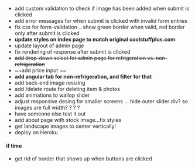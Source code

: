 * add custom validation to check if image has been added when submit is clicked
* add error messages for when submit is clicked with invalid form entries
* fix css for form-validation .. show green border when valid, red border only after submit is clicked
* **update styles on index page to match original coolstuffplus.com**
* update layout of admin page
* fix rendering of response after submit is clicked
* ~~add drop-down select for admin page for refrigeration vs. non-refrigeration~~
* ~~add price input ~~
* **add angular tab for non-refrigeration, and filter for that**
* add back-end image resizing
* add /delete route for deleting item & photos
* add animations to wallop slider
* adjust responsive desing for smaller screens ... hide outer slider div? so images are full width? ? ? ?
* have someone else test it out
* add about page with stock image...fix styles
* get landscape images to center vertically!
* deploy on Heroku
#### if time
* get rid of border that shows up when buttons are clicked